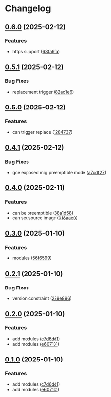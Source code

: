 # Changelog

## [0.6.0](https://github.com/01Joseph-Hwang10/terraform-google-cloud/compare/v0.5.1...v0.6.0) (2025-02-12)


### Features

* https support ([63fa9fa](https://github.com/01Joseph-Hwang10/terraform-google-cloud/commit/63fa9fa7e2a624ec4cc174d8a3c34c07a5523040))

## [0.5.1](https://github.com/01Joseph-Hwang10/terraform-google-cloud/compare/v0.5.0...v0.5.1) (2025-02-12)


### Bug Fixes

* replacement trigger ([82ac1e6](https://github.com/01Joseph-Hwang10/terraform-google-cloud/commit/82ac1e69ac58ac64d8b8fc31fd278e5513d90c3f))

## [0.5.0](https://github.com/01Joseph-Hwang10/terraform-google-cloud/compare/v0.4.1...v0.5.0) (2025-02-12)


### Features

* can trigger replace ([1284737](https://github.com/01Joseph-Hwang10/terraform-google-cloud/commit/1284737436e3f7f06370adf93b4bc9ca55b23d3a))

## [0.4.1](https://github.com/01Joseph-Hwang10/terraform-google-cloud/compare/v0.4.0...v0.4.1) (2025-02-12)


### Bug Fixes

* gce exposed mig preemptible mode ([a7cdf27](https://github.com/01Joseph-Hwang10/terraform-google-cloud/commit/a7cdf272602488f760647f5eedc8703575dff6e5))

## [0.4.0](https://github.com/01Joseph-Hwang10/terraform-google-cloud/compare/v0.3.0...v0.4.0) (2025-02-11)


### Features

* can be preemptible ([38a1d58](https://github.com/01Joseph-Hwang10/terraform-google-cloud/commit/38a1d58d15df58ebba7be7909f6bd02c101c0661))
* can set source image ([018aae0](https://github.com/01Joseph-Hwang10/terraform-google-cloud/commit/018aae040cc017d23bc09d127658aaa0b6d6426f))

## [0.3.0](https://github.com/01Joseph-Hwang10/terraform-google-cloud/compare/v0.2.1...v0.3.0) (2025-01-10)


### Features

* modules ([56f6599](https://github.com/01Joseph-Hwang10/terraform-google-cloud/commit/56f65998ce9f7b1f8b6b80bff15c0675c393677e))

## [0.2.1](https://github.com/01Joseph-Hwang10/terraform-google-cloud/compare/v0.2.0...v0.2.1) (2025-01-10)


### Bug Fixes

* version constraint ([239e896](https://github.com/01Joseph-Hwang10/terraform-google-cloud/commit/239e8962d027ce9fc01a06631d5415d01aa8bd58))

## [0.2.0](https://github.com/01Joseph-Hwang10/terraform-google-cloud/compare/v0.1.0...v0.2.0) (2025-01-10)


### Features

* add modules ([c7d6dd1](https://github.com/01Joseph-Hwang10/terraform-google-cloud/commit/c7d6dd1fae05271019d78194747fade539e6c2aa))
* add modules ([e607131](https://github.com/01Joseph-Hwang10/terraform-google-cloud/commit/e607131a8c43f899cce05518ac2704a599a431c7))

## [0.1.0](https://github.com/01Joseph-Hwang10/terraform-google-cloud/compare/terraform-google-cloud-v0.0.1...terraform-google-cloud-v0.1.0) (2025-01-10)


### Features

* add modules ([c7d6dd1](https://github.com/01Joseph-Hwang10/terraform-google-cloud/commit/c7d6dd1fae05271019d78194747fade539e6c2aa))
* add modules ([e607131](https://github.com/01Joseph-Hwang10/terraform-google-cloud/commit/e607131a8c43f899cce05518ac2704a599a431c7))
